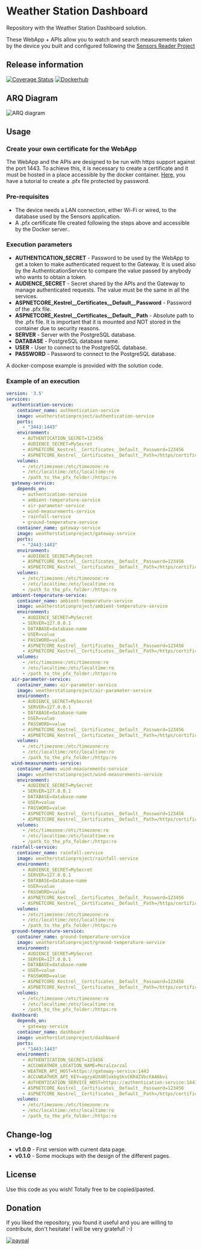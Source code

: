 # Weather Station Dashboard
Repository with the Weather Station Dashboard solution.

These WebApp + APIs allow you to watch and search measurements taken by the device you built and configured following the [Sensors Reader Project](https://github.com/weather-station-project/sensors-reader)

## Release information
[![Coverage Status](https://coveralls.io/repos/github/weather-station-project/sensors-reader/badge.svg?branch=origin/master)](https://coveralls.io/github/weather-station-project/sensors-reader?branch=origin/master)
[![Dockerhub](https://img.shields.io/badge/dockerhub-v1.0.0-blue)](https://hub.docker.com/repository/docker/weatherstationproject/dashboard)

## ARQ Diagram
![ARQ diagram](https://github.com/weather-station-project/dashboard/blob/xxxx/xxxx.png)

## Usage
### Create your own certificate for the WebApp
The WebApp and the APIs are designed to be run with https support against the port 1443. To achieve this, it is necessary to create a certificate and it must be hosted
in a place accessible by the docker container.
[Here](https://docs.microsoft.com/en-us/dotnet/core/additional-tools/self-signed-certificates-guide#create-a-self-signed-certificate), you have a 
tutorial to create a .pfx file protected by password.

### Pre-requisites
* The device needs a LAN connection, either Wi-Fi or wired, to the database used by the Sensors application.
* A .pfx certificate file created following the steps above and accessible by the Docker server..

### Execution parameters
* **AUTHENTICATION_SECRET** - Password to be used by the WebApp to get a token to make authenticated request to the Gateway. It is used also by
the AuthenticationService to compare the value passed by anybody who wants to obtain a token.
* **AUDIENCE_SECRET** - Secret shared by the APIs and the Gateway to manage authenticated requests. The value must be the same in all the services.
* **ASPNETCORE_Kestrel__Certificates__Default__Password** - Password of the .pfx file.
* **ASPNETCORE_Kestrel__Certificates__Default__Path** - Absolute path to the .pfx file. It is important that it is mounted and NOT stored in the container due to security reasons.
* **SERVER** - Server with the PostgreSQL database.
* **DATABASE** - PostgreSQL database name.
* **USER** - User to connect to the PostgreSQL database.
* **PASSWORD** - Password to connect to the PostgreSQL database.

A docker-compose example is provided with the solution code.

### Example of an execution
```YAML
version: '3.5'
services:
  authentication-service:
    container_name: authentication-service
    image: weatherstationproject/authentication-service
    ports:
      - "3443:1443"
    environment:
      - AUTHENTICATION_SECRET=123456
      - AUDIENCE_SECRET=MySecret
      - ASPNETCORE_Kestrel__Certificates__Default__Password=123456
      - ASPNETCORE_Kestrel__Certificates__Default__Path=/https/certificate.pfx
    volumes:
      - /etc/timezone:/etc/timezone:ro
      - /etc/localtime:/etc/localtime:ro
      - /path_to_the_pfx_folder:/https:ro
  gateway-service:
    depends_on:
      - authentication-service
      - ambient-temperature-service
      - air-parameter-service
      - wind-measurements-service
      - rainfall-service
      - ground-temperature-service
    container_name: gateway-service
    image: weatherstationproject/gateway-service
    ports:
      - "2443:1443"
    environment:
      - AUDIENCE_SECRET=MySecret
      - ASPNETCORE_Kestrel__Certificates__Default__Password=123456
      - ASPNETCORE_Kestrel__Certificates__Default__Path=/https/certificate.pfx
    volumes:
      - /etc/timezone:/etc/timezone:ro
      - /etc/localtime:/etc/localtime:ro
      - /path_to_the_pfx_folder:/https:ro
  ambient-temperature-service:
    container_name: ambient-temperature-service
    image: weatherstationproject/ambient-temperature-service
    environment:
      - AUDIENCE_SECRET=MySecret
      - SERVER=127.0.0.1
      - DATABASE=database-name
      - USER=value
      - PASSWORD=value
      - ASPNETCORE_Kestrel__Certificates__Default__Password=123456
      - ASPNETCORE_Kestrel__Certificates__Default__Path=/https/certificate.pfx
    volumes:
      - /etc/timezone:/etc/timezone:ro
      - /etc/localtime:/etc/localtime:ro
      - /path_to_the_pfx_folder:/https:ro
  air-parameter-service:
    container_name: air-parameter-service
    image: weatherstationproject/air-parameter-service
    environment:
      - AUDIENCE_SECRET=MySecret
      - SERVER=127.0.0.1
      - DATABASE=database-name
      - USER=value
      - PASSWORD=value
      - ASPNETCORE_Kestrel__Certificates__Default__Password=123456
      - ASPNETCORE_Kestrel__Certificates__Default__Path=/https/certificate.pfx
    volumes:
      - /etc/timezone:/etc/timezone:ro
      - /etc/localtime:/etc/localtime:ro
      - /path_to_the_pfx_folder:/https:ro
  wind-measurements-service:
    container_name: wind-measurements-service
    image: weatherstationproject/wind-measurements-service
    environment:
      - AUDIENCE_SECRET=MySecret
      - SERVER=127.0.0.1
      - DATABASE=database-name
      - USER=value
      - PASSWORD=value
      - ASPNETCORE_Kestrel__Certificates__Default__Password=123456
      - ASPNETCORE_Kestrel__Certificates__Default__Path=/https/certificate.pfx
    volumes:
      - /etc/timezone:/etc/timezone:ro
      - /etc/localtime:/etc/localtime:ro
      - /path_to_the_pfx_folder:/https:ro
  rainfall-service:
    container_name: rainfall-service
    image: weatherstationproject/rainfall-service
    environment:
      - AUDIENCE_SECRET=MySecret
      - SERVER=127.0.0.1
      - DATABASE=database-name
      - USER=value
      - PASSWORD=value
      - ASPNETCORE_Kestrel__Certificates__Default__Password=123456
      - ASPNETCORE_Kestrel__Certificates__Default__Path=/https/certificate.pfx
    volumes:
      - /etc/timezone:/etc/timezone:ro
      - /etc/localtime:/etc/localtime:ro
      - /path_to_the_pfx_folder:/https:ro
  ground-temperature-service:
    container_name: ground-temperature-service
    image: weatherstationproject/ground-temperature-service
    environment:
      - AUDIENCE_SECRET=MySecret
      - SERVER=127.0.0.1
      - DATABASE=database-name
      - USER=value
      - PASSWORD=value
      - ASPNETCORE_Kestrel__Certificates__Default__Password=123456
      - ASPNETCORE_Kestrel__Certificates__Default__Path=/https/certificate.pfx
    volumes:
      - /etc/timezone:/etc/timezone:ro
      - /etc/localtime:/etc/localtime:ro
      - /path_to_the_pfx_folder:/https:ro
  dashboard:
    depends_on:
      - gateway-service
    container_name: dashboard
    image: weatherstationproject/dashboard
    ports:
      - "1443:1443"
    environment:
      - AUTHENTICATION_SECRET=123456
      - ACCUWEATHER_LOCATION_NAME=Moralzarzal
      - WEATHER_API_HOST=https://gateway-service:1443
      - ACCUWEATHER_API_KEY=agzy4UX4RlokbgSksCKR4ZVbcFAA6bvi
      - AUTHENTICATION_SERVICE_HOST=https://authentication-service:1443
      - ASPNETCORE_Kestrel__Certificates__Default__Password=123456
      - ASPNETCORE_Kestrel__Certificates__Default__Path=/https/certificate.pfx
    volumes:
      - /etc/timezone:/etc/timezone:ro
      - /etc/localtime:/etc/localtime:ro
      - /path_to_the_pfx_folder:/https:ro
```

## Change-log
* **v1.0.0** - First version with current data page.
* **v0.1.0** - Some mockups with the design of the different pages.

## License
Use this code as you wish! Totally free to be copied/pasted.

## Donation
If you liked the repository, you found it useful and you are willing to contribute, don't hesitate! I will be very
grateful! :-)

[![paypal](https://www.paypalobjects.com/en_US/i/btn/btn_donateCC_LG.gif)](https://www.paypal.com/cgi-bin/webscr?cmd=_donations&business=4TFR2PQ2J3KLA&item_name=If+you+liked+the+project+and+you+are+willing+to+contribute%2C+don%27t+hesitate%21+I+will+be+very+grateful%21+%3A-%29&currency_code=EUR)
